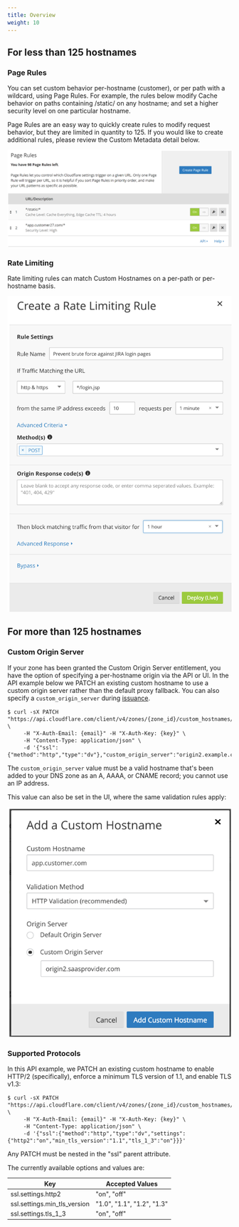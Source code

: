 ```yaml
---
title: Overview
weight: 10
---
```


## For less than 125 hostnames

### Page Rules
You can set custom behavior per-hostname (customer), or per path with a wildcard, using Page Rules. For example, the rules below modify Cache behavior on paths containing /static/ on any hostname; and set a higher security level on one particular hostname.

Page Rules are an easy way to quickly create rules to modify request behavior, but they are limited in quantity to 125. If you would like to create additional rules, please review the Custom Metadata detail below.

![Page Rule - Example](../../static/ssl-saas-pagerule.png)

### Rate Limiting

Rate limiting rules can match Custom Hostnames on a per-path or per-hostname basis.

![Rate Limit - Example](../../static/ssl-saas-ratelimit.png)

## For more than 125 hostnames

### Custom Origin Server

If your zone has been granted the Custom Origin Server entitlement, you have the option of specifying a per-hostname origin via the API or UI. In the API example below we PATCH an existing custom hostname to use a custom origin server rather than the default proxy fallback. You can also specify a `custom_origin_server` during [issuance](/ssl-for-saas/issuing-certificates/).

```
$ curl -sX PATCH "https://api.cloudflare.com/client/v4/zones/{zone_id}/custom_hostnames/{hostname_id}" \
     -H "X-Auth-Email: {email}" -H "X-Auth-Key: {key}" \
     -H "Content-Type: application/json" \
     -d '{"ssl":{"method":"http","type":"dv"},"custom_origin_server":"origin2.example.com"}'
```

The `custom_origin_server` value must be a valid hostname that's been added to your DNS zone as an A, AAAA, or CNAME record; you cannot use an IP address.

This value can also be set in the UI, where the same validation rules apply:

![Custom Origin Server - Example](../../static/ssl-saas-customorigin.png)

### Supported Protocols

In this API example, we PATCH an existing custom hostname to enable HTTP/2 (specifically), enforce a minimum TLS version of 1.1, and enable TLS v1.3:

```
$ curl -sX PATCH "https://api.cloudflare.com/client/v4/zones/{zone_id}/custom_hostnames/{hostname_id}" \
     -H "X-Auth-Email: {email}" -H "X-Auth-Key: {key}" \
     -H "Content-Type: application/json" \
     -d '{"ssl":{"method":"http","type":"dv","settings":{"http2":"on","min_tls_version":"1.1","tls_1_3":"on"}}}'
```

Any PATCH must be nested in the "ssl" parent attribute.

The currently available options and values are:

Key | Accepted Values
-------------|-------------
ssl.settings.http2|"on", "off"
ssl.settings.min_tls_version|"1.0", "1.1", "1.2", "1.3"
ssl.settings.tls_1_3|"on", "off"
